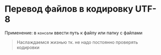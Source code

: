 # Перевод файлов в кодировку UTF-8

Применение: в `консоли` ввести путь к файлу или папку с файлами 

> Наслаждаемся жизнью тк. не надо постоянно проверять кодировки